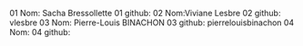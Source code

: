 01 Nom: Sacha Bressollette
01 github:
02 Nom:Viviane Lesbre
02 github: vlesbre
03 Nom: Pierre-Louis BINACHON
03 github: pierrelouisbinachon
04 Nom:
04 github:
